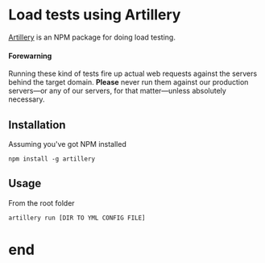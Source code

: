 # Load tests using Artillery
[Artillery](https://artillery.io) is an NPM package for doing load testing.

#### Forewarning

Running these kind of tests fire up actual web requests against the servers behind the target domain. **Please** never run them against our production servers—or any of our servers, for that matter—unless absolutely necessary.

## Installation
Assuming you've got NPM installed

``npm install -g artillery``

## Usage

From the root folder

``artillery run [DIR TO YML CONFIG FILE]``

# end
